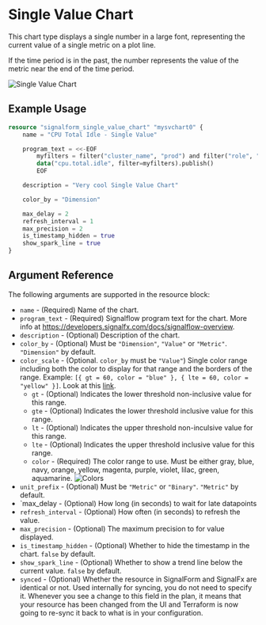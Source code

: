 # Single Value Chart

This chart type displays a single number in a large font, representing the current value of a single metric on a plot line.

If the time period is in the past, the number represents the value of the metric near the end of the time period.

![Single Value Chart](https://github.com/Yelp/terraform-provider-signalform/raw/master/docs/resources/single_value_chart.png)

## Example Usage

```terraform
resource "signalform_single_value_chart" "mysvchart0" {
    name = "CPU Total Idle - Single Value"

    program_text = <<-EOF
        myfilters = filter("cluster_name", "prod") and filter("role", "search")
        data("cpu.total.idle", filter=myfilters).publish()
        EOF

    description = "Very cool Single Value Chart"

    color_by = "Dimension"

    max_delay = 2
    refresh_interval = 1
    max_precision = 2
    is_timestamp_hidden = true
    show_spark_line = true
}
```


## Argument Reference

The following arguments are supported in the resource block:

* `name` - (Required) Name of the chart.
* `program_text` - (Required) Signalflow program text for the chart. More info at <https://developers.signalfx.com/docs/signalflow-overview>.
* `description` - (Optional) Description of the chart.
* `color_by` - (Optional) Must be `"Dimension"`, `"Value"` or `"Metric"`. `"Dimension"` by default.
* `color_scale` - (Optional. `color_by` must be `"Value"`) Single color range including both the color to display for that range and the borders of the range. Example: `[{ gt = 60, color = "blue" }, { lte = 60, color = "yellow" }]`. Look at this [link](https://docs.signalfx.com/en/latest/charts/chart-options-tab.html).
    * `gt` - (Optional) Indicates the lower threshold non-inclusive value for this range.
    * `gte` - (Optional) Indicates the lower threshold inclusive value for this range.
    * `lt` - (Optional) Indicates the upper threshold non-inculsive value for this range.
    * `lte` - (Optional) Indicates the upper threshold inclusive value for this range.
    * `color` - (Required) The color range to use. Must be either gray, blue, navy, orange, yellow, magenta, purple, violet, lilac, green, aquamarine. ![Colors](https://github.com/Yelp/terraform-provider-signalform/raw/master/docs/resources/colors.png)
* `unit_prefix` - (Optional) Must be `"Metric"` or `"Binary"`. `"Metric"` by default.
* `max_delay - (Optional) How long (in seconds) to wait for late datapoints
* `refresh_interval` - (Optional) How often (in seconds) to refresh the value.
* `max_precision` - (Optional) The maximum precision to for value displayed.
* `is_timestamp_hidden` - (Optional) Whether to hide the timestamp in the chart. `false` by default.
* `show_spark_line` - (Optional) Whether to show a trend line below the current value. `false` by default.
* `synced` - (Optional) Whether the resource in SignalForm and SignalFx are identical or not. Used internally for syncing, you do not need to specify it. Whenever you see a change to this field in the plan, it means that your resource has been changed from the UI and Terraform is now going to re-sync it back to what is in your configuration.
